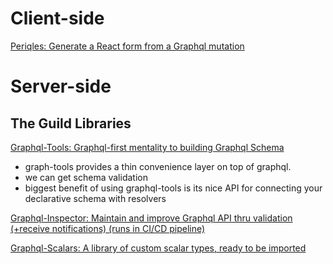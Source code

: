 
# Client-side
[Periqles: Generate a React form from a Graphql mutation](https://github.com/oslabs-beta/periqles)

# Server-side
## The Guild Libraries
[Graphql-Tools: Graphql-first mentality to building Graphql Schema](https://www.graphql-tools.com/)
- graph-tools provides a thin convenience layer on top of graphql.
- we can get schema validation
- biggest benefit of using graphql-tools is its nice API for connecting your declarative schema with resolvers

[Graphql-Inspector: Maintain and improve Graphql API thru validation (+receive notifications) (runs in CI/CD pipeline)](https://graphql-inspector.com/)

[Graphql-Scalars: A library of custom scalar types, ready to be imported](https://github.com/Urigo/graphql-scalars)
